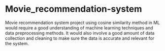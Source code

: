# Movie_recommendation-system
Movie recommendation system project using cosine similarity method in ML would require a good understanding of machine learning techniques and data preprocessing methods. It would also involve a good amount of data collection and cleaning to make sure the data is accurate and relevant for the system.
